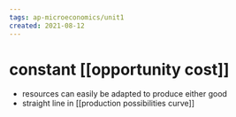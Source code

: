 ```yaml
---
tags: ap-microeconomics/unit1 
created: 2021-08-12
---
```


# constant [[opportunity cost]]

- resources can easily be adapted to produce either good
- straight line in [[production possibilities curve]]